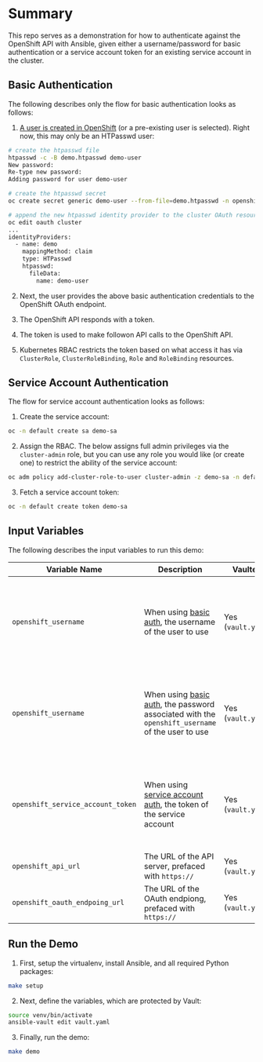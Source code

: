 # Summary

This repo serves as a demonstration for how to authenticate against the OpenShift API with Ansible, given
either a username/password for basic authentication or a service account token for an existing service
account in the cluster.


## Basic Authentication

The following describes only the flow for basic authentication looks as follows:

1. [A user is created in OpenShift](https://docs.redhat.com/en/documentation/openshift_container_platform/4.18/html/authentication_and_authorization/configuring-identity-providers#identity-provider-creating-htpasswd-file-linux_configuring-htpasswd-identity-provider) (or a pre-existing user is selected).  Right now, this may only be an HTPasswd user:

```bash
# create the htpasswd file
htpasswd -c -B demo.htpasswd demo-user
New password: 
Re-type new password: 
Adding password for user demo-user

# create the htpasswd secret
oc create secret generic demo-user --from-file=demo.htpasswd -n openshift-config

# append the new htpasswd identity provider to the cluster OAuth resource .identityProviders section
oc edit oauth cluster
...
identityProviders:
  - name: demo
    mappingMethod: claim
    type: HTPasswd
    htpasswd:
      fileData:
        name: demo-user
```

2. Next, the user provides the above basic authentication credentials to the OpenShift OAuth endpoint.

3. The OpenShift API responds with a token.

4. The token is used to make followon API calls to the OpenShift API.

5. Kubernetes RBAC restricts the token based on what access it has via `ClusterRole`, `ClusterRoleBinding`, `Role` 
and `RoleBinding` resources.


## Service Account Authentication

The flow for service account authentication looks as follows:

1. Create the service account:

```bash
oc -n default create sa demo-sa
```

2. Assign the RBAC.  The below assigns full admin privileges via the `cluster-admin` role, but you can use any role
you would like (or create one) to restrict the ability of the service account:

```bash
oc adm policy add-cluster-role-to-user cluster-admin -z demo-sa -n default
```

3. Fetch a service account token:

```bash
oc -n default create token demo-sa
```

## Input Variables

The following describes the input variables to run this demo:

| Variable Name | Description | Vaulted | Required |
| --- | --- | --- | --- |
| `openshift_username` | When using [basic auth](#basic-authentication), the username of the user to use | Yes (`vault.yaml`) | No.  One of username and password or service account must be used. |
| `openshift_username` | When using [basic auth](#basic-authentication), the password associated with the `openshift_username` of the user to use | Yes (`vault.yaml`) | No.  One of username and password or service account must be used. |
| `openshift_service_account_token` | When using [service account auth](#service-account-authentication), the token of the service account | Yes (`vault.yaml`) | No.  One of username and password or service account must be used. |
| `openshift_api_url` | The URL of the API server, prefaced with `https://` | Yes (`vault.yaml`) | Yes |
| `openshift_oauth_endpoing_url` | The URL of the OAuth endpiong, prefaced with `https://` | Yes (`vault.yaml`) | Yes |


## Run the Demo

1. First, setup the virtualenv, install Ansible, and all required Python packages:

```bash
make setup
```

2. Next, define the variables, which are protected by Vault:

```bash
source venv/bin/activate
ansible-vault edit vault.yaml
```

3. Finally, run the demo:

```bash
make demo
```
